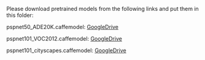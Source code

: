 Please download pretrained models from the following links and put them in this folder:

pspnet50_ADE20K.caffemodel: [GoogleDrive](https://drive.google.com/file/d/1SyCa_mEB-WiwvnqyBBBkWycS1zQDtDzW/view?usp=sharing)

pspnet101_VOC2012.caffemodel: [GoogleDrive](https://drive.google.com/file/d/1-jjYyRzbNEwsdQYP2UPJVy0ZV_yCVU2N/view?usp=sharing)

pspnet101_cityscapes.caffemodel: [GoogleDrive](https://drive.google.com/file/d/1-Me01pX1KUsut_7l6uJXkIbaBxxSVgX0/view?usp=sharing)

